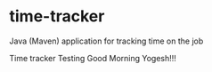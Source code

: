 # time-tracker
Java (Maven) application for tracking time on the job

Time tracker
Testing
Good Morning Yogesh!!!
